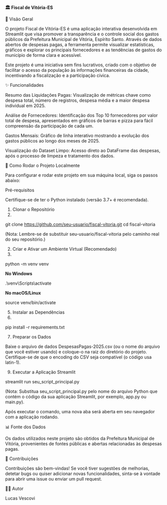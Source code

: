 **🏛️ Fiscal de Vitória-ES**

🔎 Visão Geral

O projeto Fiscal de Vitória-ES é uma aplicação interativa desenvolvida em Streamlit que visa promover a transparência e o controle social dos gastos públicos da Prefeitura Municipal de Vitória, Espírito Santo. Através de dados abertos de despesas pagas, a ferramenta permite visualizar estatísticas, gráficos e explorar os principais fornecedores e as tendências de gastos do município de forma clara e acessível.

Este projeto é uma iniciativa sem fins lucrativos, criado com o objetivo de facilitar o acesso da população às informações financeiras da cidade, incentivando a fiscalização e a participação cívica.

✨ Funcionalidades

Resumo das Liquidações Pagas: Visualização de métricas chave como despesa total, número de registros, despesa média e a maior despesa individual em 2025.

Análise de Fornecedores: Identificação dos Top 10 fornecedores por valor total de despesa, apresentados em gráficos de barras e pizza para fácil compreensão da participação de cada um.

Gastos Mensais: Gráfico de linha interativo mostrando a evolução dos gastos públicos ao longo dos meses de 2025.

Visualização do Dataset Limpo: Acesso direto ao DataFrame das despesas, após o processo de limpeza e tratamento dos dados.

🚀 Como Rodar o Projeto Localmente

Para configurar e rodar este projeto em sua máquina local, siga os passos abaixo:

Pré-requisitos

Certifique-se de ter o Python instalado (versão 3.7+ é recomendada).

1. Clonar o Repositório
2. 
git clone https://github.com/seu-usuario/fiscal-vitoria.git
cd fiscal-vitoria

(Nota: Lembre-se de substituir seu-usuario/fiscal-vitoria pelo caminho real do seu repositório.)

2. Criar e Ativar um Ambiente Virtual (Recomendado)
3. 
python -m venv venv

 **No Windows**
 
.\venv\Scripts\activate

**No macOS/Linux**

source venv/bin/activate

5. Instalar as Dependências
6. 
pip install -r requirements.txt

7. Preparar os Dados
   
Baixe o arquivo de dados DespesasPagas-2025.csv (ou o nome do arquivo que você estiver usando) e coloque-o na raiz do diretório do projeto. Certifique-se de que o encoding do CSV seja compatível (o código usa latin-1).

9. Executar a Aplicação Streamlit
    
streamlit run seu_script_principal.py

(Nota: Substitua seu_script_principal.py pelo nome do arquivo Python que contém o código da sua aplicação Streamlit, por exemplo, app.py ou main.py).

Após executar o comando, uma nova aba será aberta em seu navegador com a aplicação rodando.

📊 Fonte dos Dados

Os dados utilizados neste projeto são obtidos da Prefeitura Municipal de Vitória, provenientes de fontes públicas e abertas relacionadas às despesas pagas.

🤝 Contribuições

Contribuições são bem-vindas! Se você tiver sugestões de melhorias, detetar bugs ou quiser adicionar novas funcionalidades, sinta-se à vontade para abrir uma issue ou enviar um pull request.

👨‍💻 Autor

Lucas Vescovi
